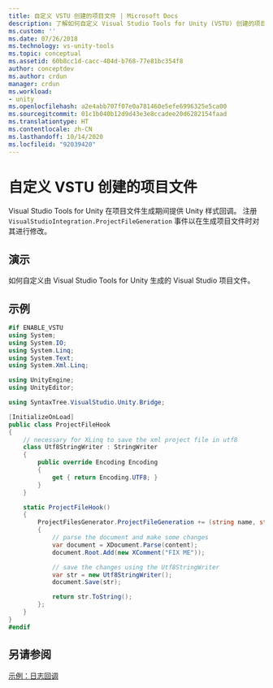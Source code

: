 ```yaml
---
title: 自定义 VSTU 创建的项目文件 | Microsoft Docs
description: 了解如何自定义 Visual Studio Tools for Unity (VSTU) 创建的项目文件。 查看 C# 代码示例。
ms.custom: ''
ms.date: 07/26/2018
ms.technology: vs-unity-tools
ms.topic: conceptual
ms.assetid: 60b8cc1d-cacc-404d-b768-77e81bc354f8
author: conceptdev
ms.author: crdun
manager: crdun
ms.workload:
- unity
ms.openlocfilehash: a2e4abb707f07e0a781460e5efe6996325e5ca00
ms.sourcegitcommit: 01c1b040b12d9d43e3e8ccadee20d6282154faad
ms.translationtype: HT
ms.contentlocale: zh-CN
ms.lasthandoff: 10/14/2020
ms.locfileid: "92039420"
---
```

# <a name="customize-project-files-created-by-vstu"></a>自定义 VSTU 创建的项目文件
Visual Studio Tools for Unity 在项目文件生成期间提供 Unity 样式回调。 注册 `VisualStudioIntegration.ProjectFileGeneration` 事件以在生成项目文件时对其进行修改。

## <a name="demonstrates"></a>演示
 如何自定义由 Visual Studio Tools for Unity 生成的 Visual Studio 项目文件。

## <a name="example"></a>示例

```csharp
#if ENABLE_VSTU
using System;
using System.IO;
using System.Linq;
using System.Text;
using System.Xml.Linq;

using UnityEngine;
using UnityEditor;

using SyntaxTree.VisualStudio.Unity.Bridge;

[InitializeOnLoad]
public class ProjectFileHook
{
    // necessary for XLinq to save the xml project file in utf8
    class Utf8StringWriter : StringWriter
    {
        public override Encoding Encoding
        {
            get { return Encoding.UTF8; }
        }
    }

    static ProjectFileHook()
    {
        ProjectFilesGenerator.ProjectFileGeneration += (string name, string content) =>
        {
            // parse the document and make some changes
            var document = XDocument.Parse(content);
            document.Root.Add(new XComment("FIX ME"));

            // save the changes using the Utf8StringWriter
            var str = new Utf8StringWriter();
            document.Save(str);

            return str.ToString();
        };
    }
}
#endif
```

## <a name="see-also"></a>另请参阅
 [示例：日志回调](../cross-platform/share-the-unity-log-callback-with-vstu.md)
